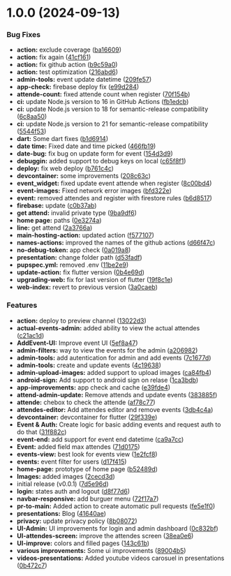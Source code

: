 # 1.0.0 (2024-09-13)


### Bug Fixes

* **action:** exclude coverage ([ba16609](https://github.com/Juanipis/dance_club_comuna_8/commit/ba1660983501584e1503900e04a61867b7e32797))
* **action:** fix again ([41cf161](https://github.com/Juanipis/dance_club_comuna_8/commit/41cf1612f0b73e21af47339ff758b4c0dfc40ae1))
* **action:** fix github action ([b9c59a0](https://github.com/Juanipis/dance_club_comuna_8/commit/b9c59a0f06a29f0b3fec45ab1748214b3300855e))
* **action:** test optimization ([216abd6](https://github.com/Juanipis/dance_club_comuna_8/commit/216abd6b454d794a2983af5f3e657a10fbbaa52d))
* **admin-tools:** event update datetime ([209fe57](https://github.com/Juanipis/dance_club_comuna_8/commit/209fe57a40a36fccc5f4e408485a8a160fd8a6a2))
* **app-check:** firebase deploy fix ([e99d284](https://github.com/Juanipis/dance_club_comuna_8/commit/e99d284ac0347368f2180bb1bb06bd4162fa651b))
* **attende-count:** fixed attende count when register ([70f154b](https://github.com/Juanipis/dance_club_comuna_8/commit/70f154b83ed281d8fe6e98bf7a573b4099329030))
* **ci:** update Node.js version to 16 in GitHub Actions ([fb1edcb](https://github.com/Juanipis/dance_club_comuna_8/commit/fb1edcba8a6914c6ddee21bae296aaaf489aa7df))
* **ci:** update Node.js version to 18 for semantic-release compatibility ([6c8aa50](https://github.com/Juanipis/dance_club_comuna_8/commit/6c8aa50193e88c84cddb0816633bf9122a5cc609))
* **ci:** update Node.js version to 21 for semantic-release compatibility ([5544f53](https://github.com/Juanipis/dance_club_comuna_8/commit/5544f5399c9b001ded7c6986f40537db18ed5209))
* **dart:** Some dart fixes ([b1d6914](https://github.com/Juanipis/dance_club_comuna_8/commit/b1d6914801494abf8b06f1295417d27b65e6c679))
* **date time:**  Fixed date and time picked ([466fb19](https://github.com/Juanipis/dance_club_comuna_8/commit/466fb194194dcf5fbb7385cf34368d897e8d0508))
* **date-bug:** fix bug on update form for event ([154d3d9](https://github.com/Juanipis/dance_club_comuna_8/commit/154d3d937c5dbc465d44b8fcb1629841d8aa31d0))
* **debuggin:** added support to debug keys on local ([c65f8f1](https://github.com/Juanipis/dance_club_comuna_8/commit/c65f8f1efb47f005e37cff98d25a557652ebbbe9))
* **deploy:** fix web deploy ([b761c4c](https://github.com/Juanipis/dance_club_comuna_8/commit/b761c4cf2018b137d1d9eefb0c7f675172b49df3))
* **devcontainer:** some improvements ([208c63c](https://github.com/Juanipis/dance_club_comuna_8/commit/208c63c723e52b6902e74ed31ac0070456881a2a))
* **event_widget:** fixed update event attende when register ([8c00bd4](https://github.com/Juanipis/dance_club_comuna_8/commit/8c00bd444b1a10b10d7d79cbad2acde7fcf117ee))
* **event-images:** Fixed network error images ([bfd322e](https://github.com/Juanipis/dance_club_comuna_8/commit/bfd322e00808a502495046589c73035caef0b520))
* **event:** removed attendes and register with firestore rules ([b6d8517](https://github.com/Juanipis/dance_club_comuna_8/commit/b6d85174d905302f0a791d084a1e85a5d5a9c2fa))
* **firebase:** update ([c0b37ab](https://github.com/Juanipis/dance_club_comuna_8/commit/c0b37ab2c542114fc72c0f3884eaa4c7e6fe41fb))
* **get attend:** invalid private type ([9ba9df6](https://github.com/Juanipis/dance_club_comuna_8/commit/9ba9df618d039ba7fe51d75adefb3253e12201c0))
* **home page:** paths ([0e3274a](https://github.com/Juanipis/dance_club_comuna_8/commit/0e3274af5d6c20597b2542e438b441a9a5ed898c))
* **line:** get attend ([2a3766a](https://github.com/Juanipis/dance_club_comuna_8/commit/2a3766ac19c89d4c643c7bfb14bd349f79479b6d))
* **main-hosting-action:** updated action ([f577107](https://github.com/Juanipis/dance_club_comuna_8/commit/f5771073725620d19763947dbf0fb4fad52cf439))
* **names-actions:** improved the names of the github actions ([d66f47c](https://github.com/Juanipis/dance_club_comuna_8/commit/d66f47c72d2163e7048d64079d7ca9bcfee8a253))
* **no-debug-token:** app check ([0a019a8](https://github.com/Juanipis/dance_club_comuna_8/commit/0a019a86cb66f91611fc21d8335a3fbcec0a0b78))
* **presentation:** change folder path ([d53fadf](https://github.com/Juanipis/dance_club_comuna_8/commit/d53fadf7bc7c32de4ba8e6770cc288baeb58dba0))
* **pupspec.yml:** removed .env ([11be2e9](https://github.com/Juanipis/dance_club_comuna_8/commit/11be2e9a1cb789ea0ff7d5656ad7c265e349c403))
* **update-action:** fix flutter version ([0b4e69d](https://github.com/Juanipis/dance_club_comuna_8/commit/0b4e69d377774468b65d1ec8224c6ba4714ee50e))
* **upgrading-web:** fix for last version of flutter ([19f8c1e](https://github.com/Juanipis/dance_club_comuna_8/commit/19f8c1e64a60ca935313cce4a082eec0a2867239))
* **web-index:** revert to previous version ([3a0caeb](https://github.com/Juanipis/dance_club_comuna_8/commit/3a0caebafe8e1bab73880e2e0ac94662da75a8db))


### Features

* **action:** deploy to preview channel ([13022d3](https://github.com/Juanipis/dance_club_comuna_8/commit/13022d3d7e5649f6e80ec1725495476d2dd6775d))
* **actual-events-admin:** added ability to view the actual attendes ([c21ac1d](https://github.com/Juanipis/dance_club_comuna_8/commit/c21ac1d136b23afb7a2e9454c3e0645edfbd1222))
* **AddEvent-UI:** Improve event UI ([5ef8a47](https://github.com/Juanipis/dance_club_comuna_8/commit/5ef8a47643c9f38024bfeb19053c89b39a720e56))
* **admin-filters:** way to view the events for the admin ([a206982](https://github.com/Juanipis/dance_club_comuna_8/commit/a2069825b3317d94c7f764a27641409b3b58d847))
* **admin-tools:** add autentication for admin and add events ([7c1677d](https://github.com/Juanipis/dance_club_comuna_8/commit/7c1677d6e5c431f25305c42963491448a6580c5b))
* **admin-tools:** create and update events ([4c19638](https://github.com/Juanipis/dance_club_comuna_8/commit/4c1963873684cc0834a89b08c7dded027c60ce31))
* **admin-upload-images:** added support to upload images ([ca84fb4](https://github.com/Juanipis/dance_club_comuna_8/commit/ca84fb4d9dec2cb48cf81f6ce28fb8a7e1ec93c2))
* **android-sign:** Add support to android sign on relase ([1ca3bdb](https://github.com/Juanipis/dance_club_comuna_8/commit/1ca3bdb3cad5836ada8edacb37f3446f877b9bc0))
* **app-improvements:** app check and cache ([e39fde4](https://github.com/Juanipis/dance_club_comuna_8/commit/e39fde4ca40ed0056ff7adb8a9a511180cb5c0e4))
* **attend-admin-update:** Remove attends and update events ([383885f](https://github.com/Juanipis/dance_club_comuna_8/commit/383885f39dc66e6857c02380022e794a0897ff66))
* **attende:** chebox to check the attende ([af78c77](https://github.com/Juanipis/dance_club_comuna_8/commit/af78c7771a2cb3a24663f5a9f96325f0e52fa96c))
* **attendes-editor:** Add attendes editor and remove events ([3db4c4a](https://github.com/Juanipis/dance_club_comuna_8/commit/3db4c4aea5da75a4420f44944330121f9395e289))
* **devcontainer:** devcontainer for flutter ([29f339e](https://github.com/Juanipis/dance_club_comuna_8/commit/29f339e89cee816ae110f49e9b3ffa36891b95b4))
* **Event & Auth:** Create logic for basic adding events and request auth to do that ([31f882c](https://github.com/Juanipis/dance_club_comuna_8/commit/31f882c417f89bd4b1ad1fa9ee1fd6a04964a8d2))
* **event-end:** add support for event end datetime ([ca9a7cc](https://github.com/Juanipis/dance_club_comuna_8/commit/ca9a7cc2beb767aaf698dca3aee3d3586a4e905b))
* **Event:** added field max attendes ([71d0175](https://github.com/Juanipis/dance_club_comuna_8/commit/71d0175cf54e3cf29085de904324ac2d0e1196b0))
* **events-view:** best look for events view ([1e2fcf8](https://github.com/Juanipis/dance_club_comuna_8/commit/1e2fcf801e0eab3257d61769276eaa0a55706f99))
* **events:** event filter for users ([d17f415](https://github.com/Juanipis/dance_club_comuna_8/commit/d17f415565e17034961b1cce382a7390f40527e0))
* **home-page:** prototype of home page ([b52489d](https://github.com/Juanipis/dance_club_comuna_8/commit/b52489d09b5d8f03247d5acb912e1bc342472a9f))
* **Images:** added images ([2cecd3d](https://github.com/Juanipis/dance_club_comuna_8/commit/2cecd3db69b2a7d9ebad93c751ac629136d48d8a))
* initial release (v0.0.1) ([7d5e96d](https://github.com/Juanipis/dance_club_comuna_8/commit/7d5e96d02425b85bb4b914645ed059c707227702))
* **login:** states auth and logout ([d8f77d6](https://github.com/Juanipis/dance_club_comuna_8/commit/d8f77d63dc73bbe7197f848e20d4dcbc45481f3e))
* **navbar-responsive:** add burguer menu ([72f17a7](https://github.com/Juanipis/dance_club_comuna_8/commit/72f17a70c71d505025c849c120ad11e3b96dc2b9))
* **pr-to-main:** Added action to create automatic pull requests ([fe5e1f0](https://github.com/Juanipis/dance_club_comuna_8/commit/fe5e1f0fd164b6a9df18b2fbcbc77ada8c3e1fb3))
* **presentations:** Blog ([41640ae](https://github.com/Juanipis/dance_club_comuna_8/commit/41640ae27dc49b1e944bbf43560b66412a902213))
* **privacy:** update privacy policy ([8b08072](https://github.com/Juanipis/dance_club_comuna_8/commit/8b08072213396c10fb42befed77d12f56aff3318))
* **UI-Admin:** UI improvements for login and admin dashboard ([0c832bf](https://github.com/Juanipis/dance_club_comuna_8/commit/0c832bfa8100bf51eb376987bcd49751cd2988ad))
* **UI-attendes-screen:** improve the attendes screen ([38ea0e6](https://github.com/Juanipis/dance_club_comuna_8/commit/38ea0e62a02477b53065262f1811221eb16655a6))
* **UI-improve:** colors and filled pages ([143c61b](https://github.com/Juanipis/dance_club_comuna_8/commit/143c61b324a88aa2ffd805268a41e86576ae491b))
* **various improvements:** Some ui improvements ([89004b5](https://github.com/Juanipis/dance_club_comuna_8/commit/89004b5449af9de4052c02a96555ff168eafb03c))
* **videos-presentations:** Added youtube videos carosuel in presentations ([0b472c7](https://github.com/Juanipis/dance_club_comuna_8/commit/0b472c7c2cd030824c8d1d8531eeb58e4e01ff7a))
